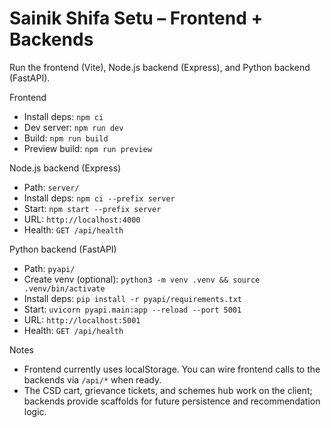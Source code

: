 # Sainik Shifa Setu – Frontend + Backends

Run the frontend (Vite), Node.js backend (Express), and Python backend (FastAPI).

Frontend
- Install deps: `npm ci`
- Dev server: `npm run dev`
- Build: `npm run build`
- Preview build: `npm run preview`

Node.js backend (Express)
- Path: `server/`
- Install deps: `npm ci --prefix server`
- Start: `npm start --prefix server`
- URL: `http://localhost:4000`
- Health: `GET /api/health`

Python backend (FastAPI)
- Path: `pyapi/`
- Create venv (optional): `python3 -m venv .venv && source .venv/bin/activate`
- Install deps: `pip install -r pyapi/requirements.txt`
- Start: `uvicorn pyapi.main:app --reload --port 5001`
- URL: `http://localhost:5001`
- Health: `GET /api/health`

Notes
- Frontend currently uses localStorage. You can wire frontend calls to the backends via `/api/*` when ready.
- The CSD cart, grievance tickets, and schemes hub work on the client; backends provide scaffolds for future persistence and recommendation logic.